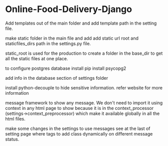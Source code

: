# Online-Food-Delivery-Django

Add templates out of the main folder and add template path in the setting file.

make static folder in the main file and add add static url root and staticfiles_dirs path in the settings.py file.

static_root is used for the production to create a folder in the base_dir to get all the static files at one place.

to configure postgres database install pip install psycopg2

add info in the database section of settings folder

install python-decouple to hide sensitive information. refer  website for more information

message framework to show any message. We don't need to import it using context in any html page to show because it is in the context_processor (settings->context_preprocessor) which make it available globally in all the html files.

make some changes in the settings to use messages see at the last of setting page where tags to add class dynamically on different message status.

